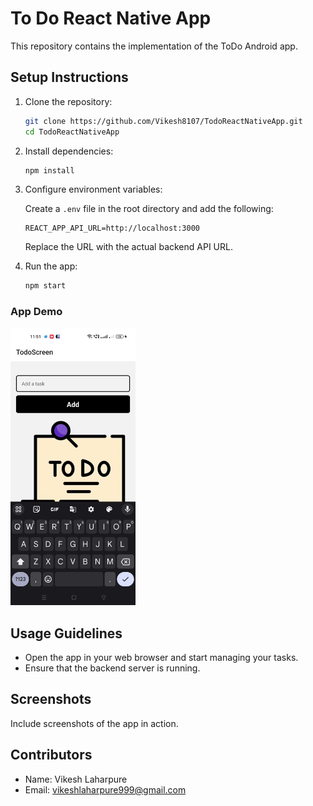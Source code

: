 # To Do React Native App

This repository contains the implementation of the ToDo Android app.

## Setup Instructions

1. Clone the repository:

   ```bash
   git clone https://github.com/Vikesh8107/TodoReactNativeApp.git
   cd TodoReactNativeApp
   ```

2. Install dependencies:

   ```bash
   npm install
   ```

3. Configure environment variables:

   Create a `.env` file in the root directory and add the following:

   ```env
   REACT_APP_API_URL=http://localhost:3000
   ```

   Replace the URL with the actual backend API URL.

4. Run the app:

   ```bash
   npm start
   ```

### App Demo

<img src="https://github.com/Vikesh8107/MyApp_ToDo/blob/master/assets/WhatsApp%20Video%202023-12-22%20at%2011.53.17%20PM.gif" alt="App Demo" width="200"/>

## Usage Guidelines

- Open the app in your web browser and start managing your tasks.
- Ensure that the backend server is running.

## Screenshots

Include screenshots of the app in action.

## Contributors

- Name: Vikesh Laharpure
- Email: vikeshlaharpure999@gmail.com
